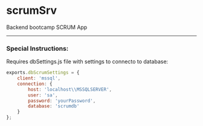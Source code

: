﻿# scrumSrv
Backend bootcamp SCRUM App

---
### Special Instructions:
Requires dbSettings.js file with settings to connecto to database:

```javascript
exports.dbScrumSettings = {
    client: 'mssql',
    connection: {
        host: 'localhost\\MSSQLSERVER',
        user: 'sa',
        password: 'yourPassword',
        database: 'scrumdb'
    }
};
```